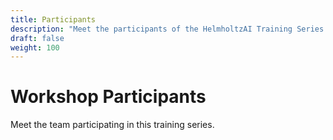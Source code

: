 ```yaml
---
title: Participants
description: "Meet the participants of the HelmholtzAI Training Series 2025"
draft: false
weight: 100
---
```


# Workshop Participants

Meet the team participating in this training series.
